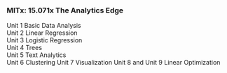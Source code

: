 ### MITx: 15.071x The Analytics Edge

Unit 1 Basic Data Analysis	
Unit 2 Linear Regression	
Unit 3 Logistic Regression		
Unit 4 Trees	
Unit 5 Text Analytics		
Unit 6 Clustering
Unit 7 Visualization
Unit 8 and Unit 9 Linear Optimization
